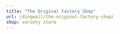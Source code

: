 ```yaml
---
title: "The Original Factory Shop"
url: /dingwall/the-original-factory-shop/
shop: variety store
---
```

